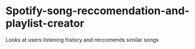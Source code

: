 # Spotify-song-reccomendation-and-playlist-creator
Looks at users listening history and reccomends similar songs

